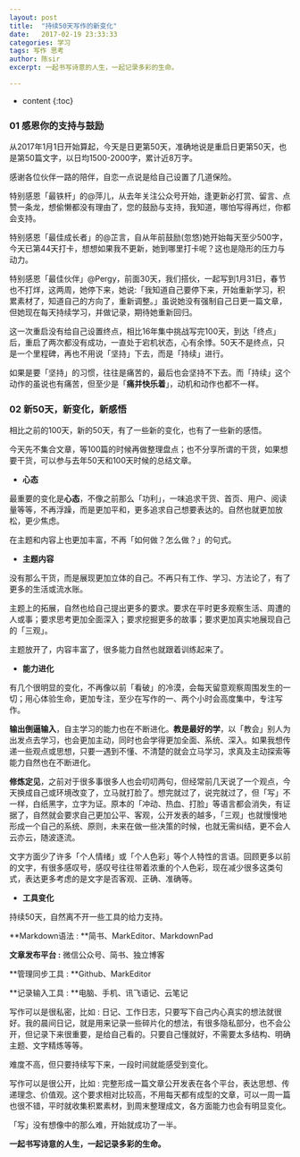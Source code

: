 ```yaml
---
layout: post
title:  "持续50天写作的新变化"
date:   2017-02-19 23:33:33
categories: 学习
tags: 写作 思考  
author: 陈sir
excerpt: 一起书写诗意的人生，一起记录多彩的生命。

---
```

* content
{:toc}

### 01 感恩你的支持与鼓励

从2017年1月1日开始算起，今天是日更第50天，准确地说是重启日更第50天，也是第50篇文字，以日均1500-2000字，累计近8万字。

感谢各位伙伴一路的陪伴，自恋一点说是给自己设置了几道保险。

特别感恩「最铁杆」的@萍儿，从去年关注公众号开始，逢更新必打赏、留言、点赞一条龙，想偷懒都没有理由了，您的鼓励与支持，我知道，哪怕写得再烂，你都会支持。

特别感恩「最佳成长者」的@芷言，自从年前鼓励(忽悠)她开始每天至少500字，今天已第44天打卡，想想如果我不更新，她到哪里打卡呢？这也是隐形的压力与动力。

特别感恩「最佳伙伴」@Pergy，前面30天，我们搭伙，一起写到1月31日，春节也不打烊，这两周，她停下来，她说:「我知道自己要停下来，开始重新学习，积累素材了，知道自己的方向了，重新调整。」虽说她没有强制自己日更一篇文章，但她现在每天持续学习，并做记录，期待她重新回归。

这一次重启没有给自己设置终点，相比16年集中挑战写完100天，到达「终点」后，重启了两次都没有成功，一直处于宕机状态，心有余悸。50天不是终点，只是一个里程碑，再也不用说「坚持」下去，而是「持续」进行。

如果是要「坚持」的习惯，往往是痛苦的，最后也会坚持不下去。而「持续」这个动作的虽说也有痛苦，但至少是「**痛并快乐着**」，动机和动作也都不一样。


### 02 新50天，新变化，新感悟

相比之前的100天，新的50天，有了一些新的变化，也有了一些新的感悟。

今天先不集合文章，等100篇的时候再做整理盘点；也不分享所谓的干货，如果想要干货，可以参与去年50天和100天时候的总结文章。

- **心态**

最重要的变化是**心态**，不像之前那么「功利」，一味追求干货、首页、用户、阅读量等等，不再浮躁，而是更加平和，更多追求自己想要表达的。自然也就更加放松，更少焦虑。

在主题和内容上也更加丰富，不再「如何做？怎么做？」的句式。

- **主题内容**

没有那么干货，而是展现更加立体的自己。不再只有工作、学习、方法论了，有了更多的生活或流水账。

主题上的拓展，自然也给自己提出更多的要求。要求在平时更多观察生活、周遭的人或事；要求思考更加全面深入；要求挖掘更多的故事；要求更加真实地展现自己的「三观」。

主题放开了，内容丰富了，很多能力自然也就跟着训练起来了。

- **能力进化**

有几个很明显的变化，不再像以前「看破」的冷漠，会每天留意观察周围发生的一切；用心体验生命，更加专注，至少在写作的一、两个小时会高度集中，专注写作。

**输出倒逼输入**，自主学习的能力也在不断进化。**教是最好的学**，以「教会」别人为出发点去学习，也会更加主动，同时也会学得更加全面、系统、深入。如果我想传递一些观点或思想，只要一遇到不懂、不清楚的就会立马学习，求真及主动探索等能力自然也在不断进化。

**修炼定见**，之前对于很多事很多人也会叨叨两句，但经常前几天说了一个观点，今天换成自己或环境改变了，立马就打脸了。想完就过了，说完就过了，但「写」不一样，白纸黑字，立字为证。原本的「冲动、热血、打脸」等语言都会消失，有证据了，自然就会要求自己更加公平、客观，公开发表的越多，「三观」也就慢慢地形成一个自己的系统、原则，未来在做一些决策的时候，也就无需纠结，更不会人云亦云，随波逐流。

文字方面少了许多「个人情绪」或「个人色彩」等个人特性的言语。回顾更多以前的文字，有很多感叹号，感叹号往往带着浓重的个人色彩，现在减少很多这类句式，表达更多考虑的是文字是否客观、正确、准确等。

- **工具变化**

持续50天，自然离不开一些工具的给力支持。

**Markdown语法 : **简书、MarkEditor、MarkdownPad

**文章发布平台 :** 微信公众号、简书、独立博客

**管理同步工具 : **Github、MarkEditor

**记录输入工具 : **电脑、手机、讯飞语记、云笔记

写作可以是很私密，比如 : 日记、工作日志，只要写下自己内心真实的想法就很好。我的晨间日记，就是用来记录一些碎片化的想法，有很多隐私部分，也不会公开，但记录下来很重要，是给自己看的。只要自己懂就好，不需要太多结构、明确主题、文字精炼等等。

难度不高，但只要持续写下来，一段时间就能感受到变化。

写作可以是很公开，比如 : 完整形成一篇文章公开发表在各个平台，表达思想、传递理念、价值观。这个要求相对比较高，不用每天都有成型的文章，可以一周一篇也很不错，平时就收集积累素材，到周末整理成文，各方面能力也会有明显变化。

「写」没有想像中的那么难，开始就成功了一半。

**一起书写诗意的人生，一起记录多彩的生命。**








